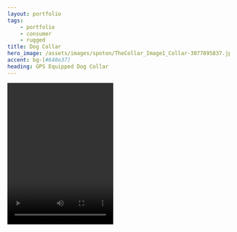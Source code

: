 ```yaml
---
layout: portfolio
tags:
    - portfolio
    - consumer
    - rugged
title: Dog Collar
hero_image: /assets/images/spoton/TheCollar_Image1_Collar-3077895837.jpg
accent: bg-[#648e37]
heading: GPS Equipped Dog Collar
---
```


 <video width="240" height="320" controls>
  <source src="https://res.cloudinary.com/dqvadtc7k/video/upload/f_auto/58223916101__86DB2535-6918-4A81-B539-501742953D8A_tsa1hj.mov" type="video/mp4">
Your browser does not support the video tag.
</video> 


